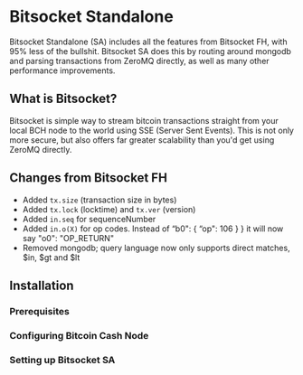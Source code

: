 # Bitsocket Standalone

Bitsocket Standalone (SA) includes all the features from Bitsocket FH, with 95% less of the bullshit. Bitsocket SA does this by routing around mongodb and parsing transactions from ZeroMQ directly, as well as many other performance improvements.

## What is Bitsocket?

Bitsocket is simple way to stream bitcoin transactions straight from your local BCH node to the world using SSE (Server Sent Events). This is not only more secure, but also offers far greater scalability than you'd get using ZeroMQ directly.

## Changes from Bitsocket FH

* Added `tx.size` (transaction size in bytes)
* Added `tx.lock` (locktime) and `tx.ver` (version)
* Added `in.seq` for sequenceNumber
* Added `in.o(X)` for op codes. Instead of “b0": { “op": 106 } } it will now say "o0": "OP_RETURN"
* Removed mongodb; query language now only supports direct matches, $in, $gt and $lt

## Installation

### Prerequisites

### Configuring Bitcoin Cash Node

### Setting up Bitsocket SA
